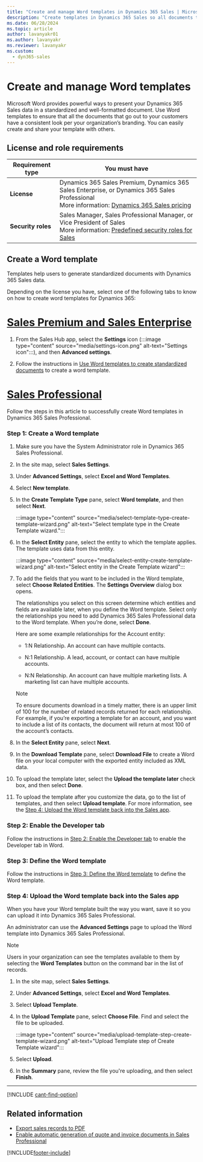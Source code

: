 ```yaml
---
title: "Create and manage Word templates in Dynamics 365 Sales | MicrosoftDocs"
description: "Create templates in Dynamics 365 Sales so all documents that go out to your customers have a consistent look per your organization’s branding guidelines."
ms.date: 06/28/2024
ms.topic: article
author: lavanyakr01
ms.author: lavanyakr
ms.reviewer: lavanyakr
ms.custom: 
  - dyn365-sales
---
```


# Create and manage Word templates

Microsoft Word provides powerful ways to present your Dynamics 365 Sales data in a standardized and well-formatted document. Use Word templates to ensure that all the documents that go out to your customers have a consistent look per your organization’s branding. You can easily create and share your template with others.

## License and role requirements
| Requirement type | You must have |  
|-----------------------|---------|
| **License** | Dynamics 365 Sales Premium, Dynamics 365 Sales Enterprise, or Dynamics 365 Sales Professional <br>More information: [Dynamics 365 Sales pricing](https://dynamics.microsoft.com/sales/pricing/) |
| **Security roles** | Sales Manager, Sales Professional Manager, or Vice President of Sales <br>  More information: [Predefined security roles for Sales](security-roles-for-sales.md)|


## Create a Word template

Templates help users to generate standardized documents with Dynamics 365 Sales data.

Depending on the license you have, select one of the following tabs to know on how to create word templates for Dynamics 365:

# [Sales Premium and Sales Enterprise](#tab/SE)

1. From the Sales Hub app, select the **Settings** icon (:::image type="content" source="media/settings-icon.png" alt-text="Settings icon":::), and then **Advanced settings**. 

2. Follow the instructions in [Use Word templates to create standardized documents](/power-platform/admin/using-word-templates-dynamics-365?context=/dynamics365/context/sales-context) to create a word template.

# [Sales Professional](#tab/SP)

Follow the steps in this article to successfully create Word templates in Dynamics 365 Sales Professional.

### Step 1: Create a Word template

1.  Make sure you have the System Administrator role in Dynamics 365 Sales Professional.

2.  In the site map, select **Sales Settings**.

3.  Under **Advanced Settings**, select **Excel and Word Templates**.

4.  Select **New template**.

5.  In the **Create Template Type** pane, select **Word template**, and then select **Next**.

    :::image type="content" source="media/select-template-type-create-template-wizard.png" alt-text="Select template type in the Create Template wizard.":::

6.  In the **Select Entity** pane, select the entity to which the template applies. The template uses data from this entity.

    :::image type="content" source="media/select-entity-create-template-wizard.png" alt-text="Select entity in the Create Template wizard":::

7.  To add the fields that you want to be included in the Word template, select **Choose Related Entities**. The **Settings Overview** dialog box opens.

    The relationships you select on this screen determine which entities and fields are available later, when you define the Word template. Select only the relationships you need to add Dynamics 365 Sales Professional data to the Word template. When you’re done, select **Done**.

    Here are some example relationships for the Account entity:

    -   1:N Relationship. An account can have multiple contacts.

    -   N:1 Relationship. A lead, account, or contact can have multiple accounts.

    -   N:N Relationship. An account can have multiple marketing lists. A marketing list can have multiple accounts.

     > [!NOTE] 
     > To ensure documents download in a timely matter, there is an upper limit of 100 for the number of related records returned for each relationship. For example, if you’re exporting a template for an account, and you want to include a list of its contacts, the document will return at most 100 of the account’s contacts.

8.  In the **Select Entity** pane, select **Next**.

9.  In the **Download Template** pane, select **Download File** to create a Word file on your local computer with the exported entity included as XML data.

10.  To upload the template later, select  the **Upload the template later** check box, and then select **Done**.

11.  To upload the template after you customize the data, go to the list of templates, and then select **Upload template**. For more information, see the [Step 4: Upload the Word template back into the Sales app](#step-4-upload-the-word-template-back-into-the-sales-app).

### Step 2: Enable the Developer tab

Follow the instructions in [Step 2: Enable the Developer tab](/power-platform/admin/using-word-templates-dynamics-365?context=/dynamics365/context/sales-context#step-2-enable-the-developer-tab) to enable the Developer tab in Word.

### Step 3: Define the Word template

Follow the instructions in [Step 3: Define the Word template](/power-platform/admin/using-word-templates-dynamics-365?context=/dynamics365/context/sales-context#step-3-define-the--template) to define the Word template.

### Step 4: Upload the Word template back into the Sales app

When you have your Word template built the way you want, save it so you can upload it into Dynamics 365 Sales Professional.

An administrator can use the **Advanced Settings** page to upload the Word template into Dynamics 365 Sales Professional.

> [!NOTE]
> Users in your organization can see the templates available to them by selecting the **Word Templates** button on the command bar in the list of records.

1. In the site map, select **Sales Settings**.

1. Under **Advanced Settings**, select **Excel and Word Templates**.

1.  Select **Upload Template**.

1.  In the **Upload Template** pane, select **Choose File**. Find and select the file to be uploaded.

    :::image type="content" source="media/upload-template-step-create-template-wizard.png" alt-text="Upload Template step of Create Template wizard":::

1.  Select **Upload**.

1. In the **Summary** pane, review the file you're uploading, and then select **Finish**.

---

[!INCLUDE [cant-find-option](../includes/cant-find-option.md)]

## Related information

- [Export sales records to PDF](create-quote-pdf.md)
- [Enable automatic generation of quote and invoice documents in Sales Professional](enable-automatic-generation-quotes-invoices.md)



[!INCLUDE[footer-include](../includes/footer-banner.md)]
